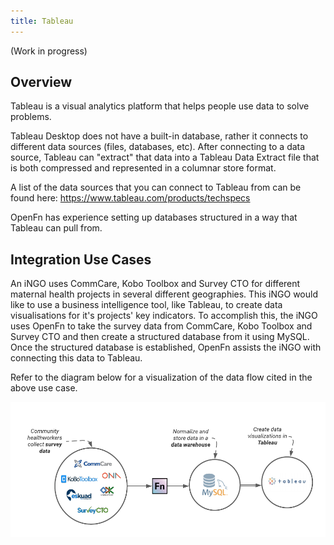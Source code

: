 ```yaml
---
title: Tableau
---
```


(Work in progress)

## Overview

Tableau is a visual analytics platform that helps people use data to solve
problems.

Tableau Desktop does not have a built-in database, rather it connects to
different data sources (files, databases, etc). After connecting to a data
source, Tableau can "extract" that data into a Tableau Data Extract file that is
both compressed and represented in a columnar store format.

A list of the data sources that you can connect to Tableau from can be found
here: https://www.tableau.com/products/techspecs

OpenFn has experience setting up databases structured in a way that Tableau can
pull from.

## Integration Use Cases

An iNGO uses CommCare, Kobo Toolbox and Survey CTO for different maternal health
projects in several different geographies. This iNGO would like to use a
business intelligence tool, like Tableau, to create data visualisations for it's
projects' key indicators. To accomplish this, the iNGO uses OpenFn to take the
survey data from CommCare, Kobo Toolbox and Survey CTO and then create a
structured database from it using MySQL. Once the structured database is
established, OpenFn assists the iNGO with connecting this data to Tableau.

Refer to the diagram below for a visualization of the data flow cited in the
above use case.

![Tableau Data Flow Visualization](/img/survey_db_tableau.png)
